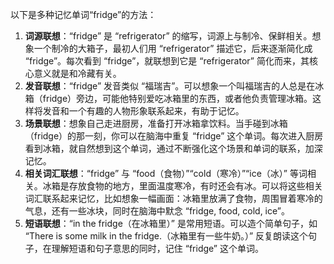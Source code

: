 以下是多种记忆单词“fridge”的方法：
1. **词源联想**：“fridge” 是 “refrigerator” 的缩写，词源上与制冷、保鲜相关。想象一个制冷的大箱子，最初人们用 “refrigerator” 描述它，后来逐渐简化成 “fridge”。每次看到 “fridge”，就联想到它是 “refrigerator” 简化而来，其核心意义就是和冷藏有关。
2. **发音联想**：“fridge” 发音类似 “福瑞吉”。可以想象一个叫福瑞吉的人总是在冰箱（fridge）旁边，可能他特别爱吃冰箱里的东西，或者他负责管理冰箱。这样将发音和一个有趣的人物形象联系起来，有助于记忆。
3. **场景联想**：想象自己走进厨房，准备打开冰箱拿饮料。当手碰到冰箱（fridge）的那一刻，你可以在脑海中重复 “fridge” 这个单词。每次进入厨房看到冰箱，就自然想到这个单词，通过不断强化这个场景和单词的联系，加深记忆。
4. **相关词汇联想**：“fridge” 与 “food（食物）”“cold（寒冷）”“ice（冰）” 等词相关。冰箱是存放食物的地方，里面温度寒冷，有时还会有冰。可以将这些相关词汇联系起来记忆，比如想象一幅画面：冰箱里放满了食物，周围冒着寒冷的气息，还有一些冰块，同时在脑海中默念 “fridge, food, cold, ice”。
5. **短语联想**：“in the fridge（在冰箱里）” 是常用短语。可以造个简单句子，如 “There is some milk in the fridge.（冰箱里有一些牛奶。）” 反复朗读这个句子，在理解短语和句子意思的同时，记住 “fridge” 这个单词。 